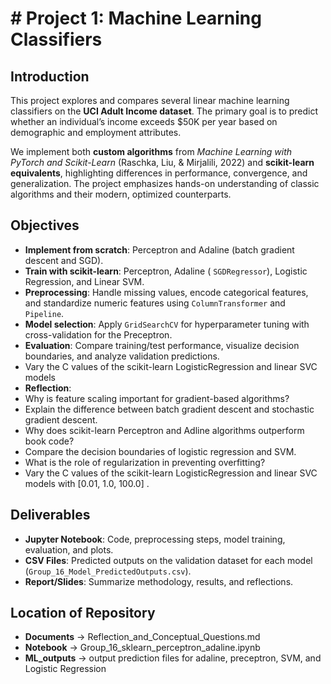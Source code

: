 # # Project 1: Machine Learning Classifiers

## Introduction  
This project explores and compares several linear machine learning classifiers on the **UCI Adult Income dataset**. The primary goal is to predict whether an individual’s income exceeds \$50K per year based on demographic and employment attributes.  

We implement both **custom algorithms** from *Machine Learning with PyTorch and Scikit-Learn* (Raschka, Liu, & Mirjalili, 2022) and **scikit-learn equivalents**, highlighting differences in performance, convergence, and generalization. The project emphasizes hands-on understanding of classic algorithms and their modern, optimized counterparts.  

## Objectives  
- **Implement from scratch**: Perceptron and Adaline (batch gradient descent and SGD).  
- **Train with scikit-learn**: Perceptron, Adaline ( `SGDRegressor`), Logistic Regression, and Linear SVM.  
- **Preprocessing**: Handle missing values, encode categorical features, and standardize numeric features using `ColumnTransformer` and `Pipeline`.  
- **Model selection**: Apply `GridSearchCV` for hyperparameter tuning with cross-validation for the Preceptron.
- **Evaluation**: Compare training/test performance, visualize decision boundaries, and analyze validation predictions.
- Vary the C values of the scikit-learn LogisticRegression and linear SVC models
- **Reflection**:
- Why is feature scaling important for gradient-based algorithms?
- Explain the difference between batch gradient descent and stochastic gradient descent.
- Why does scikit-learn Perceptron and Adline algorithms outperform book code?
- Compare the decision boundaries of logistic regression and SVM.
- What is the role of regularization in preventing overfitting?
- Vary the C values of the scikit-learn LogisticRegression and linear SVC models with  [0.01, 1.0, 100.0] .


## Deliverables  
- **Jupyter Notebook**: Code, preprocessing steps, model training, evaluation, and plots.  
- **CSV Files**: Predicted outputs on the validation dataset for each model (`Group_16_Model_PredictedOutputs.csv`).  
- **Report/Slides**: Summarize methodology, results, and reflections.


## Location of Repository
- **Documents** -> Reflection_and_Conceptual_Questions.md
- **Notebook** -> Group_16_sklearn_perceptron_adaline.ipynb
- **ML_outputs** -> output prediction files for adaline, preceptron, SVM, and Logistic Regression
